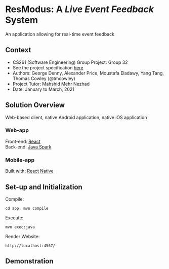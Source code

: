 # ResModus: A *Live Event Feedback* System
An application allowing for real-time event feedback

## Context
* CS261 (Software Engineering) Group Project: Group 32
* See the project specification [here](https://warwick.ac.uk/fac/sci/dcs/teaching/material/cs261/)
* Authors: George Denny, Alexander Price, Moustafa Eladawy, Yang Tang, Thomas Cowley (@tmcowley)
* Project Tutor: Mahshid Mehr Nezhad
* Date: January to March, 2021

## Solution Overview
Web-based client, native Android application, native iOS application

### Web-app
Front-end: [React](https://reactjs.org/)<br>
Back-end: [Java Spark](https://sparkjava.com/)

### Mobile-app
Built with: [React Native](https://reactnative.dev/)

## Set-up and Initialization

Compile:
```
cd app; mvn compile 
```

Execute:
```
mvn exec:java 
```

Render Website: 
```
http://localhost:4567/
```

## Demonstration
